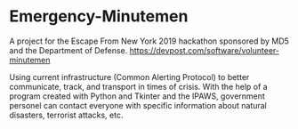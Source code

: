 # Emergency-Minutemen
A project for the Escape From New York 2019 hackathon sponsored by MD5 and the Department of Defense.
https://devpost.com/software/volunteer-minutemen

Using current infrastructure (Common Alerting Protocol) to better communicate, track, and transport in times of crisis.
With the help of a program created with Python and Tkinter and the IPAWS, government personel can contact everyone with specific information about natural disasters, terrorist attacks, etc.
